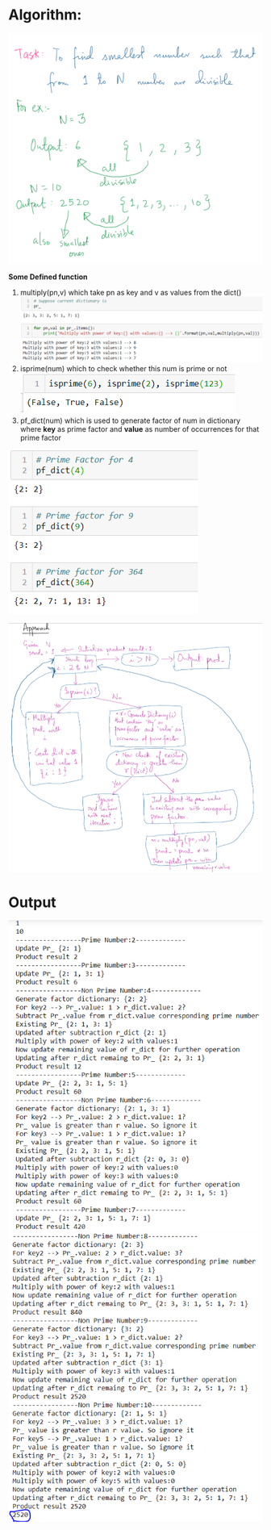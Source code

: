 # Algorithm:

![Page 1](images/1.PNG)

**Some Defined function**
1. multiply(pn,v) which take pn as key and v as values from the dict()
![Page 2](images/multiply.PNG)
2. isprime(num) which to check whether this num is prime or not
![Page 3](images/isprime.PNG)
3. pf_dict(num) which is used to generate factor of num in dictionary where __key__ as prime factor and __value__ as number of occurrences for that prime factor

![Page 4](images/pf_dict.PNG)

![Page 5](images/2.PNG)

# Output
![Page 6](images/o1.PNG)
![Page 7](images/o2.PNG)
